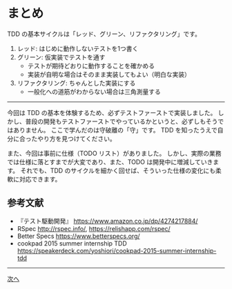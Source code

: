 # まとめ

TDD の基本サイクルは「レッド、グリーン、リファクタリング」です。

1. レッド: はじめに動作しないテストを1つ書く
2. グリーン: 仮実装でテストを通す
   - テストが期待どおりに動作することを確かめる
   - 実装が自明な場合はそのまま実装してもよい（明白な実装）
3. リファクタリング: ちゃんとした実装にする
   - 一般化への道筋がわからない場合は三角測量する

---

今回は TDD の基本を体験するため、必ずテストファーストで実装しました。
しかし、普段の開発もテストファーストでやっているかというと、必ずしもそうではありません。
ここで学んだのは守破離の「守」です。
TDD を知ったうえで自分に合ったやり方を見つけてください。

また、今回は事前に仕様（TODO リスト）がありました。
しかし、実際の業務では仕様に落とすまでが大変であり、また、TODO は開発中に増減していきます。
それでも、TDD のサイクルを細かく回せば、そういった仕様の変化にも柔軟に対応できます。

## 参考文献

- 『テスト駆動開発』 https://www.amazon.co.jp/dp/4274217884/
- RSpec http://rspec.info/, https://relishapp.com/rspec/
- Better Specs https://www.betterspecs.org/
- cookpad 2015 summer internship TDD https://speakerdeck.com/yoshiori/cookpad-2015-summer-internship-tdd

---

[次へ](06-poll-app.md)
